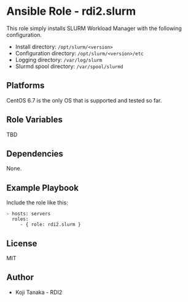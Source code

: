 Ansible Role - rdi2.slurm
=========================

This role simply installs SLURM Workload Manager with the following configuration.

- Install directory: `/opt/slurm/<version>`
- Configuration directory: `/opt/slurm/<version>/etc`
- Logging directory: `/var/log/slurm`
- Slurmd spool directory: `/var/spool/slurmd`

Platforms
---------

CentOS 6.7 is the only OS that is supported and tested so far.

Role Variables
--------------

TBD

Dependencies
------------

None.

Example Playbook
----------------

Include the role like this:

    - hosts: servers
      roles:
         - { role: rdi2.slurm }

License
-------

MIT

Author
------

- Koji Tanaka - RDI2
